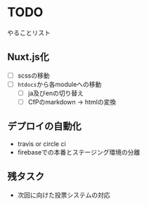 TODO
=====

やることリスト

## Nuxt.js化

- [ ] scssの移動
- [ ] `htdocs`から各moduleへの移動
  - [ ] ja及びenの切り替え
  - [ ] CfPのmarkdown -> htmlの変換

## デプロイの自動化

- travis or circle ci
- firebaseでの本番とステージング環境の分離

## 残タスク

- 次回に向けた投票システムの対応
